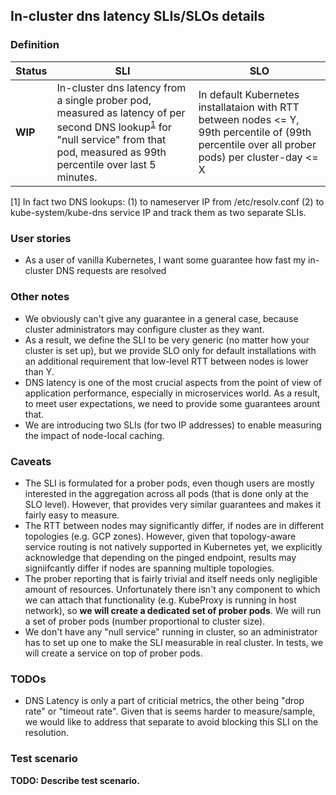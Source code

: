 ## In-cluster dns latency SLIs/SLOs details

### Definition

| Status | SLI | SLO |
| --- | --- | --- |
| __WIP__ | In-cluster dns latency from a single prober pod, measured as latency of per second DNS lookup<sup>[1](#footnote1)</sup> for "null service" from that pod, measured as 99th percentile over last 5 minutes. | In default Kubernetes installataion with RTT between nodes <= Y, 99th percentile of (99th percentile over all prober pods) per cluster-day <= X |

<a name="footnote1">\[1\]</a> In fact two DNS lookups: (1) to nameserver IP from
/etc/resolv.conf (2) to kube-system/kube-dns service IP and track them as two
separate SLIs.

### User stories
- As a user of vanilla Kubernetes, I want some guarantee how fast my in-cluster
DNS requests are resolved

### Other notes
- We obviously can't give any guarantee in a general case, because cluster
administrators may configure cluster as they want.
- As a result, we define the SLI to be very generic (no matter how your cluster
is set up), but we provide SLO only for default installations with an additional
requirement that low-level RTT between nodes is lower than Y.
- DNS latency is one of the most crucial aspects from the point of view
of application performance, especially in microservices world. As a result, to
meet user expectations, we need to provide some guarantees arount that.
- We are introducing two SLIs (for two IP addresses) to enable measuring the
impact of node-local caching.

### Caveats
- The SLI is formulated for a prober pods, even though users are mostly
interested in the aggregation across all pods (that is done only at the SLO
level). However, that provides very similar guarantees and makes it fairly
easy to measure.
- The RTT between nodes may significantly differ, if nodes are in different
topologies (e.g. GCP zones). However, given that topology-aware service routing
is not natively supported in Kubernetes yet, we explicitly acknowledge that
depending on the pinged endpoint, results may signiifcantly differ if nodes
are spanning multiple topologies.
- The prober reporting that is fairly trivial and itself needs only negligible
amount of resources. Unfortunately there isn't any component to which we can
attach that functionality (e.g. KubeProxy is running in host network), so
**we will create a dedicated set of prober pods**. We will run a set of prober
pods (number proportional to cluster size).
- We don't have any "null service" running in cluster, so an administrator has
to set up one to make the SLI measurable in real cluster. In tests, we will
create a service on top of prober pods.

### TODOs
- DNS Latency is only a part of criticial metrics, the other being "drop rate"
or "timeout rate". Given that is seems harder to measure/sample, we would like
to address that separate to avoid blocking this SLI on the resolution.

### Test scenario

__TODO: Describe test scenario.__
